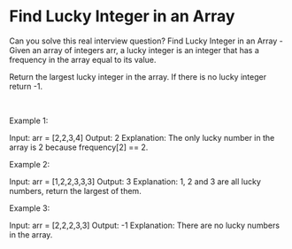 # Find Lucky Integer in an Array

Can you solve this real interview question? Find Lucky Integer in an Array - Given an array of integers arr, a lucky integer is an integer that has a frequency in the array equal to its value.

Return the largest lucky integer in the array. If there is no lucky integer return -1.

 

Example 1:


Input: arr = [2,2,3,4]
Output: 2
Explanation: The only lucky number in the array is 2 because frequency[2] == 2.


Example 2:


Input: arr = [1,2,2,3,3,3]
Output: 3
Explanation: 1, 2 and 3 are all lucky numbers, return the largest of them.


Example 3:


Input: arr = [2,2,2,3,3]
Output: -1
Explanation: There are no lucky numbers in the array.